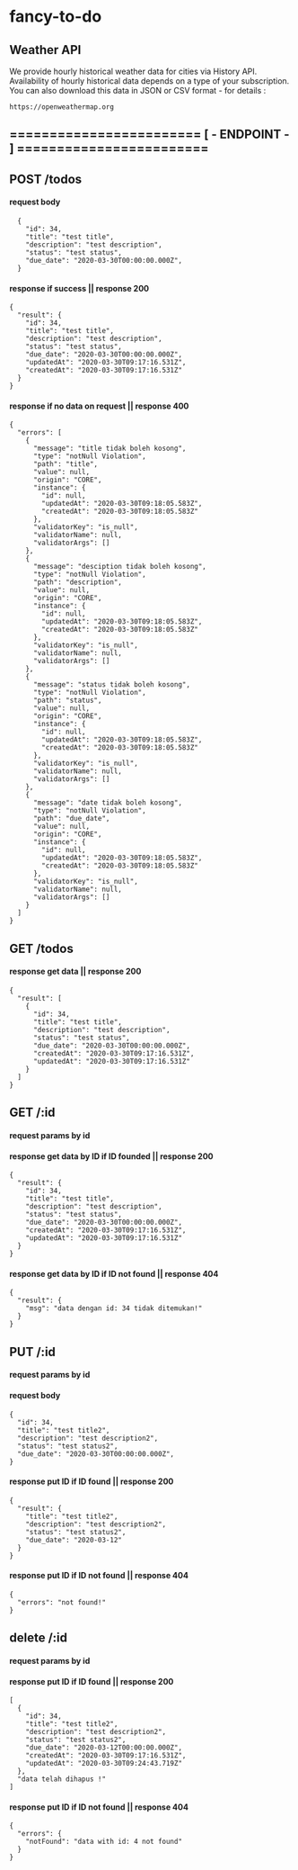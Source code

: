 # fancy-to-do
## Weather API

We provide hourly historical weather data for cities via History API. Availability of hourly historical data depends on a type of your subscription. You can also download this data in JSON or CSV format - for details :
```
https://openweathermap.org
```

## ======================== [ - ENDPOINT - ] ========================
## POST /todos
#### request body 
```
  {
    "id": 34,
    "title": "test title",
    "description": "test description",
    "status": "test status",
    "due_date": "2020-03-30T00:00:00.000Z",
  }
```

#### response if success || response 200
```
{
  "result": {
    "id": 34,
    "title": "test title",
    "description": "test description",
    "status": "test status",
    "due_date": "2020-03-30T00:00:00.000Z",
    "updatedAt": "2020-03-30T09:17:16.531Z",
    "createdAt": "2020-03-30T09:17:16.531Z"
  }
}
```
#### response if no data on request || response 400
```
{
  "errors": [
    {
      "message": "title tidak boleh kosong",
      "type": "notNull Violation",
      "path": "title",
      "value": null,
      "origin": "CORE",
      "instance": {
        "id": null,
        "updatedAt": "2020-03-30T09:18:05.583Z",
        "createdAt": "2020-03-30T09:18:05.583Z"
      },
      "validatorKey": "is_null",
      "validatorName": null,
      "validatorArgs": []
    },
    {
      "message": "desciption tidak boleh kosong",
      "type": "notNull Violation",
      "path": "description",
      "value": null,
      "origin": "CORE",
      "instance": {
        "id": null,
        "updatedAt": "2020-03-30T09:18:05.583Z",
        "createdAt": "2020-03-30T09:18:05.583Z"
      },
      "validatorKey": "is_null",
      "validatorName": null,
      "validatorArgs": []
    },
    {
      "message": "status tidak boleh kosong",
      "type": "notNull Violation",
      "path": "status",
      "value": null,
      "origin": "CORE",
      "instance": {
        "id": null,
        "updatedAt": "2020-03-30T09:18:05.583Z",
        "createdAt": "2020-03-30T09:18:05.583Z"
      },
      "validatorKey": "is_null",
      "validatorName": null,
      "validatorArgs": []
    },
    {
      "message": "date tidak boleh kosong",
      "type": "notNull Violation",
      "path": "due_date",
      "value": null,
      "origin": "CORE",
      "instance": {
        "id": null,
        "updatedAt": "2020-03-30T09:18:05.583Z",
        "createdAt": "2020-03-30T09:18:05.583Z"
      },
      "validatorKey": "is_null",
      "validatorName": null,
      "validatorArgs": []
    }
  ]
}
```

## GET /todos
#### response get data || response 200
```
{
  "result": [
    {
      "id": 34,
      "title": "test title",
      "description": "test description",
      "status": "test status",
      "due_date": "2020-03-30T00:00:00.000Z",
      "createdAt": "2020-03-30T09:17:16.531Z",
      "updatedAt": "2020-03-30T09:17:16.531Z"
    }
  ]
}
```

## GET /:id
#### request params by id
#### response get data by ID if ID founded || response 200
```
{
  "result": {
    "id": 34,
    "title": "test title",
    "description": "test description",
    "status": "test status",
    "due_date": "2020-03-30T00:00:00.000Z",
    "createdAt": "2020-03-30T09:17:16.531Z",
    "updatedAt": "2020-03-30T09:17:16.531Z"
  }
}
```

#### response get data by ID if ID not found || response 404
```  
{
  "result": {
    "msg": "data dengan id: 34 tidak ditemukan!"
  }
}
```

## PUT /:id
#### request params by id
#### request body 
```
{
  "id": 34,
  "title": "test title2",
  "description": "test description2",
  "status": "test status2",
  "due_date": "2020-03-30T00:00:00.000Z",
}
```
#### response put ID if ID found || response 200
```
{
  "result": {
    "title": "test title2",
    "description": "test description2",
    "status": "test status2",
    "due_date": "2020-03-12"
  }
}
```
#### response put ID if ID not found || response 404
```
{
  "errors": "not found!"
}
```

## delete /:id
#### request params by id
#### response put ID if ID found || response 200
```
[
  {
    "id": 34,
    "title": "test title2",
    "description": "test description2",
    "status": "test status2",
    "due_date": "2020-03-12T00:00:00.000Z",
    "createdAt": "2020-03-30T09:17:16.531Z",
    "updatedAt": "2020-03-30T09:24:43.719Z"
  },
  "data telah dihapus !"
]
```
#### response put ID if ID not found || response 404
```
{
  "errors": {
    "notFound": "data with id: 4 not found"
  }
}
```